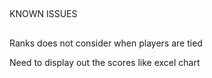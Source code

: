 ##
KNOWN ISSUES
##

Ranks does not consider when players are tied

Need to display out the scores like excel chart

